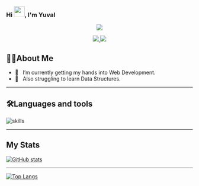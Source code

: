 
### Hi <img src="https://github.com/TheDudeThatCode/TheDudeThatCode/blob/master/Assets/Hi.gif" height = "29px" width = "29px">, I'm **Yuval**
<p align="center">
    <img src="https://readme-typing-svg.herokuapp.com?size=30&duration=5001&color=FFA500&vCenter=true&center=true&width=460&lines=Learning+enthusiast;Engineering+undergrad;" </p>

<p align="center">
  <a href="https://twitter.com/Yuval_shrma1207" target="_blank">
    <img src="https://img.shields.io/badge/-@Yuval_shrma1207-00FFFF?logo=twitter&logoColor=white&style=for-the-badge"/>
  </a>

  <a href="mailto:yuvalsharma49@gmail.com" target="_blank">
    <img src="https://img.shields.io/badge/-yuvalsharma49@gmail.com-00FFFF?logo=gmail&logoColor=white&style=for-the-badge"/>
  </a>
</p>

## 👨‍💻About Me

* 🧠 &nbsp; I’m currently getting my hands into Web Development.
* 🧠 &nbsp; Also struggling to learn Data Structures.


---


## 🛠️Languages and tools 
![skills](https://skillicons.dev/icons?i=html,css,py,git,java,c,cpp,js&theme=light)


---


## My Stats
[![GitHub stats](https://github-readme-stats.vercel.app/api?username=Yuval207&count_private=true&theme=radical&show_icons=true&?hide=)](https://github.com/anuraghazra/github-readme-stats)


---


[![Top Langs](https://github-readme-stats.vercel.app/api/top-langs/?username=Yuval207&theme=cobalt&layout=compact)](https://github.com/anuraghazra/github-readme-stats)



